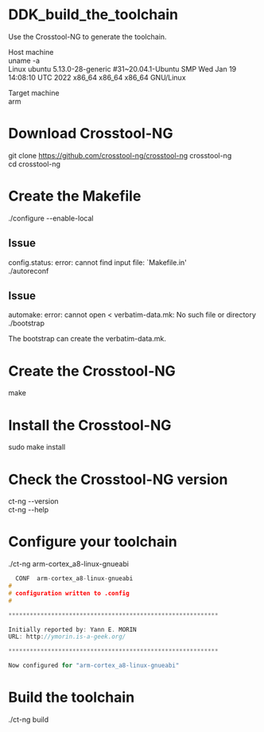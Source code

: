 # DDK_build_the_toolchain
Use the Crosstool-NG to generate the toolchain. <br/>

Host machine <br/>
uname -a <br/>
Linux ubuntu 5.13.0-28-generic #31~20.04.1-Ubuntu SMP Wed Jan 19 14:08:10 UTC 2022 x86_64 x86_64 x86_64 GNU/Linux 
&nbsp;

Target machine <br/>
arm &nbsp;

# Download Crosstool-NG
git clone https://github.com/crosstool-ng/crosstool-ng crosstool-ng <br/>
cd crosstool-ng &nbsp;

# Create the Makefile
./configure --enable-local <br/>

## Issue
config.status: error: cannot find input file: `Makefile.in' <br/>
./autoreconf &nbsp;

## Issue
automake: error: cannot open < verbatim-data.mk: No such file or directory <br/>
./bootstrap &nbsp;

The bootstrap can create the verbatim-data.mk. &nbsp;

# Create the Crosstool-NG
make &nbsp;

# Install the Crosstool-NG
sudo make install &nbsp;

# Check the Crosstool-NG version
ct-ng --version <br/>
ct-ng --help &nbsp;

# Configure your toolchain
./ct-ng arm-cortex_a8-linux-gnueabi &nbsp;

```C
  CONF  arm-cortex_a8-linux-gnueabi 
# 
# configuration written to .config
# 

*********************************************************** 

Initially reported by: Yann E. MORIN 
URL: http://ymorin.is-a-geek.org/ 

***********************************************************

Now configured for "arm-cortex_a8-linux-gnueabi" 

```

# Build the toolchain
./ct-ng build &nbsp;
